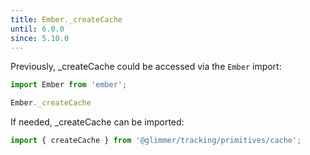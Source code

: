 ```yaml
---
title: Ember._createCache
until: 6.0.0
since: 5.10.0
---
```



Previously, _createCache could be accessed via the `Ember` import:
```js
import Ember from 'ember';

Ember._createCache
```

If needed, _createCache can be imported:
```js
import { createCache } from '@glimmer/tracking/primitives/cache';
```
